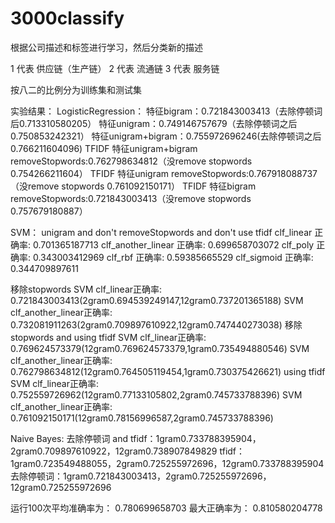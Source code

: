 # 3000classify
根据公司描述和标签进行学习，然后分类新的描述

1 代表 供应链（生产链）
2 代表 流通链
3 代表 服务链

按八二的比例分为训练集和测试集



实验结果：
LogisticRegression：
特征bigram：0.721843003413（去除停顿词后0.713310580205）
特征unigram：0.749146757679（去除停顿词之后0.750853242321）
特征unigram+bigram：0.755972696246(去除停顿词之后0.766211604096)
TFIDF 特征unigram+bigram removeStopwords:0.762798634812（没remove stopwords 0.754266211604）
TFIDF 特征unigram removeStopwords:0.767918088737（没remove stopwords 0.761092150171）
TFIDF 特征bigram removeStopwords:0.721843003413（没remove stopwords 0.757679180887）


SVM：
unigram and don't removeStopwords and don't use tfidf
clf_linear 正确率: 0.701365187713
clf_another_linear 正确率: 0.699658703072
clf_poly 正确率: 0.343003412969
clf_rbf 正确率: 0.59385665529
clf_sigmoid 正确率: 0.344709897611

移除stopwords
SVM clf_linear正确率: 0.721843003413(2gram0.694539249147,12gram0.737201365188)
SVM clf_another_linear正确率: 0.732081911263(2gram0.709897610922,12gram0.747440273038)
移除stopwords and using tfidf
SVM clf_linear正确率: 0.769624573379(12gram0.769624573379,1gram0.735494880546)
SVM clf_another_linear正确率: 0.762798634812(12gram0.764505119454,1gram0.730375426621)
using tfidf
SVM clf_linear正确率: 0.752559726962(12gram0.77133105802,2gram0.745733788396)
SVM clf_another_linear正确率: 0.761092150171(12gram0.78156996587,2gram0.745733788396)

Naive Bayes:
去除停顿词 and tfidf：1gram0.733788395904，2gram0.709897610922，12gram0.738907849829
tfidf：1gram0.723549488055，2gram0.725255972696，12gram0.733788395904
去除停顿词：1gram0.721843003413，2gram0.725255972696，12gram0.725255972696

运行100次平均准确率为： 0.780699658703
最大正确率为： 0.810580204778